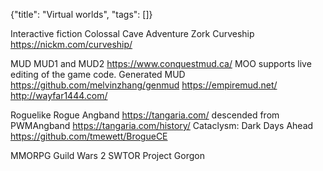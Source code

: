 {"title": "Virtual worlds", "tags": []}

Interactive fiction
  Colossal Cave Adventure
  Zork
  Curveship
    https://nickm.com/curveship/

MUD
  MUD1 and MUD2
  https://www.conquestmud.ca/
  MOO supports live editing of the game code.
  Generated MUD https://github.com/melvinzhang/genmud
  https://empiremud.net/
  http://wayfar1444.com/

Roguelike
  Rogue
  Angband
  https://tangaria.com/
    descended from PWMAngband
    https://tangaria.com/history/
  Cataclysm: Dark Days Ahead
  https://github.com/tmewett/BrogueCE

MMORPG
  Guild Wars 2
  SWTOR
  Project Gorgon

